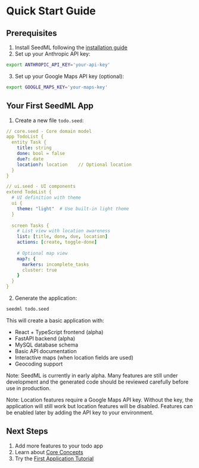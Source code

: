 # Quick Start Guide

## Prerequisites

1. Install SeedML following the [installation guide](installation.md)
2. Set up your Anthropic API key:
```bash
export ANTHROPIC_API_KEY='your-api-key'
```
3. Set up your Google Maps API key (optional):
```bash
export GOOGLE_MAPS_KEY='your-maps-key'
```

## Your First SeedML App

1. Create a new file `todo.seed`:

```yaml
// core.seed - Core domain model
app TodoList {
  entity Task {
    title: string
    done: bool = false
    due?: date
    location?: location    // Optional location
  }
}

// ui.seed - UI components
extend TodoList {
  # UI definition with theme
  ui {
    theme: "light"  # Use built-in light theme
  }
  
  screen Tasks {
    # List view with location awareness
    list: [title, done, due, location]
    actions: [create, toggle-done]
    
    # Optional map view
    map?: {
      markers: incomplete_tasks
      cluster: true
    }
  }
}
```

2. Generate the application:

```bash
seedml todo.seed
```

This will create a basic application with:
- React + TypeScript frontend (alpha)
- FastAPI backend (alpha)
- MySQL database schema
- Basic API documentation
- Interactive maps (when location fields are used)
- Geocoding support

Note: SeedML is currently in early alpha. Many features are still under development and the generated code should be reviewed carefully before use in production.

Note: Location features require a Google Maps API key. Without the key, the application will still work but location features will be disabled. Features can be enabled later by adding the API key to your environment.

## Next Steps

1. Add more features to your todo app
2. Learn about [Core Concepts](../core-concepts/overview.md)
3. Try the [First Application Tutorial](first-app.md)
